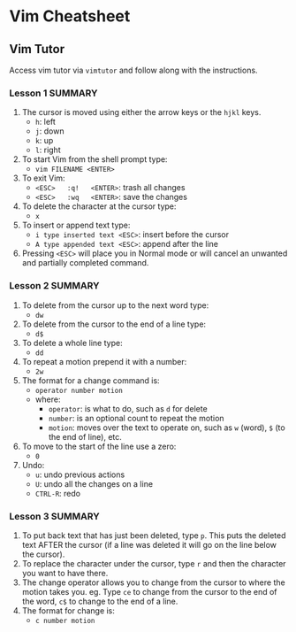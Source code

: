 # Vim Cheatsheet

## Vim Tutor

Access vim tutor via `vimtutor` and follow along with the instructions.

### Lesson 1 SUMMARY

1. The cursor is moved using either the arrow keys or the `hjkl` keys.
    - `h`: left
    - `j`: down
    - `k`: up
    - `l`: right
1. To start Vim from the shell prompt type:
    - `vim FILENAME <ENTER>`
1. To exit Vim:
    - `<ESC>   :q!   <ENTER>`: trash all changes
    - `<ESC>   :wq   <ENTER>`: save the changes
1. To delete the character at the cursor type:
    - `x`
1. To insert or append text type:
    - `i type inserted text <ESC>`: insert before the cursor
    - `A type appended text <ESC>`: append after the line
1. Pressing `<ESC>` will place you in Normal mode or will cancel an unwanted and partially completed command.

### Lesson 2 SUMMARY

1. To delete from the cursor up to the next word type:
    - `dw`
2. To delete from the cursor to the end of a line type:
    - `d$`
3. To delete a whole line type:
    - `dd`
4. To repeat a motion prepend it with a number:
    - `2w`
5. The format for a change command is:
    - `operator number motion`
    - where:
      - `operator`: is what to do, such as `d` for delete
      - `number`: is an optional count to repeat the motion
      - `motion`: moves over the text to operate on, such as `w` (word), `$` (to the end of line), etc.
6. To move to the start of the line use a zero:
    - `0`
7. Undo:
    - `u`: undo previous actions
    - `U`: undo all the changes on a line
    - `CTRL-R`: redo

### Lesson 3 SUMMARY

1. To put back text that has just been deleted, type `p`.  This puts the deleted text AFTER the cursor (if a line was deleted it will go on the line below the cursor).
2. To replace the character under the cursor, type `r` and then the character you want to have there.
3. The change operator allows you to change from the cursor to where the motion takes you.  eg. Type `ce` to change from the cursor to the end of the word, `c$` to change to the end of a line.
4. The format for change is:
    - `c number motion`

